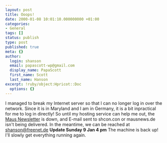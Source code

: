 ```yaml
---
layout: post
title: Ooops!
date: 2000-01-08 10:01:10.000000000 +01:00
categories:
- General
tags: []
status: publish
type: post
published: true
meta: {}
author:
  login: shanson
  email: papascott-wp@gmail.com
  display_name: PapaScott
  first_name: Scott
  last_name: Hanson
excerpt: !ruby/object:Hpricot::Doc
  options: {}
---
```

<p>I managed to break my Internet server so that I can no longer log in over the network. Since it is in Maryland and I am in Germany, it is a bit inpractical for me to log in directly! So until my hosting service can help me out, the <a href="http://www.mausnews.de">Maus Newsletter</a> is down, and E-mail sent to shcon.con or mausnews.de isn't being delivered. In the meantime, we can be reached at <a href="mailto:shanson@freenet.de">shanson@freenet.de</a> <b>Update Sunday 9 Jan 4 pm</b> The machine is back up! I'll slowly get everything running again.</p>
